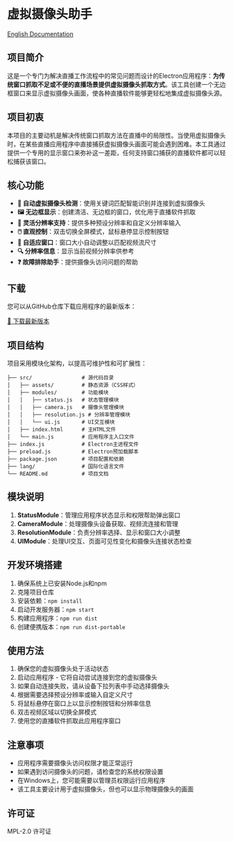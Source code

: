 # 虚拟摄像头助手

[English Documentation](../README.md)

## 项目简介

这是一个专门为解决直播工作流程中的常见问题而设计的Electron应用程序：**为传统窗口抓取不足或不便的直播场景提供虚拟摄像头抓取方式**。该工具创建一个无边框窗口来显示虚拟摄像头画面，使各种直播软件能够更轻松地集成虚拟摄像头源。

## 项目初衷

本项目的主要动机是解决传统窗口抓取方法在直播中的局限性。当使用虚拟摄像头时，在某些直播应用程序中直接捕获虚拟摄像头画面可能会遇到困难。本工具通过提供一个专用的显示窗口来弥补这一差距，任何支持窗口捕获的直播软件都可以轻松捕获该窗口。

## 核心功能

- **🎯 自动虚拟摄像头检测**：使用关键词匹配智能识别并连接到虚拟摄像头
- **🖼️ 无边框显示**：创建清洁、无边框的窗口，优化用于直播软件抓取
- **📐 灵活分辨率支持**：提供多种预设分辨率和自定义分辨率输入
- **🖱️ 直观控制**：双击切换全屏模式，鼠标悬停显示控制按钮
- **🔄 自适应窗口**：窗口大小自动调整以匹配视频流尺寸
- **🔍 分辨率信息**：显示当前视频分辨率供参考
- **❓ 故障排除助手**：提供摄像头访问问题的帮助

## 下载

您可以从GitHub仓库下载应用程序的最新版本：

[🔗 下载最新版本](https://github.com/plumeink/Virtual-Camera-Assistant/releases/latest)

## 项目结构

项目采用模块化架构，以提高可维护性和可扩展性：

```
├── src/                # 源代码目录
│   ├── assets/         # 静态资源（CSS样式）
│   ├── modules/        # 功能模块
│   │   ├── status.js   # 状态管理模块
│   │   ├── camera.js   # 摄像头管理模块
│   │   ├── resolution.js # 分辨率管理模块
│   │   └── ui.js       # UI交互模块
│   ├── index.html      # 主HTML文件
│   └── main.js         # 应用程序主入口文件
├── index.js            # Electron主进程文件
├── preload.js          # Electron预加载脚本
├── package.json        # 项目配置和依赖
├── lang/               # 国际化语言文件
└── README.md           # 项目文档
```

## 模块说明

1. **StatusModule**：管理应用程序状态显示和权限帮助弹出窗口
2. **CameraModule**：处理摄像头设备获取、视频流连接和管理
3. **ResolutionModule**：负责分辨率选择、显示和窗口大小调整
4. **UIModule**：处理UI交互、页面可见性变化和摄像头连接状态检查

## 开发环境搭建

1. 确保系统上已安装Node.js和npm
2. 克隆项目仓库
3. 安装依赖：`npm install`
4. 启动开发服务器：`npm start`
5. 构建应用程序：`npm run dist`
6. 创建便携版本：`npm run dist-portable`

## 使用方法

1. 确保您的虚拟摄像头处于活动状态
2. 启动应用程序 - 它将自动尝试连接到您的虚拟摄像头
3. 如果自动连接失败，请从设备下拉列表中手动选择摄像头
4. 根据需要选择预设分辨率或输入自定义尺寸
5. 将鼠标悬停在窗口上以显示控制按钮和分辨率信息
6. 双击视频区域以切换全屏模式
7. 使用您的直播软件抓取此应用程序窗口

## 注意事项

- 应用程序需要摄像头访问权限才能正常运行
- 如果遇到访问摄像头的问题，请检查您的系统权限设置
- 在Windows上，您可能需要以管理员权限运行应用程序
- 该工具主要设计用于虚拟摄像头，但也可以显示物理摄像头的画面

## 许可证

MPL-2.0 许可证